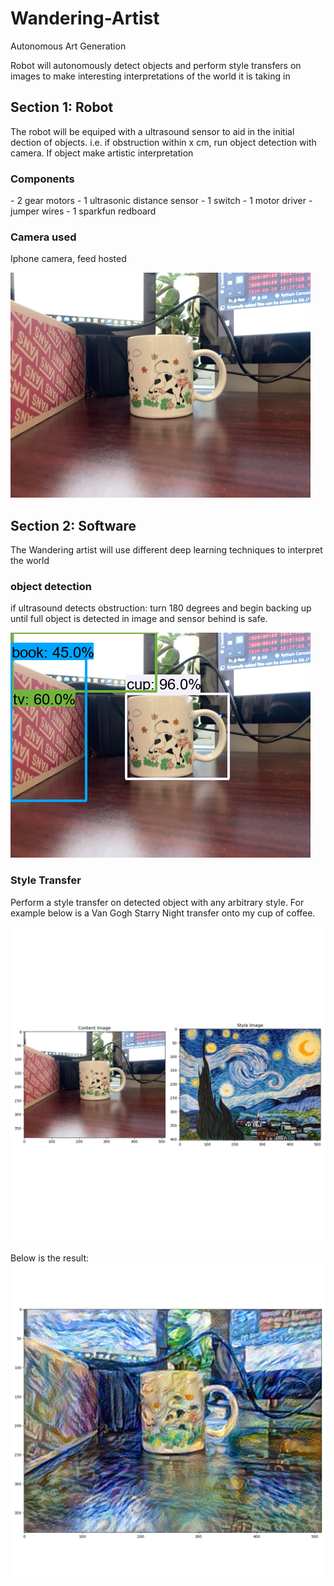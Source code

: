 # Wandering-Artist
Autonomous Art Generation

Robot will autonomously detect objects and perform style transfers on images
to make interesting interpretations of the world it is taking in

<h2>Section 1: Robot</h2>
The robot will be equiped with a ultrasound sensor to aid in the initial dection of objects. i.e.
if obstruction within x cm, run object detection with camera. If object make artistic interpretation

<h3>Components</h3>
- 2 gear motors
- 1 ultrasonic distance sensor
- 1 switch
- 1 motor driver
- jumper wires
- 1 sparkfun redboard

<h3>Camera used</h3> 
   Iphone camera, feed hosted 
   
![Sample of Camera Feed](https://github.com/convergencelab/Wandering-Artist/blob/master/tests/assets/original.png?raw=true)

<h2>Section 2: Software</h2>
The Wandering artist will use different deep learning techniques to interpret the world
<h3>object detection</h3> 
if ultrasound detects obstruction: 
    turn 180 degrees and begin backing up until full object is detected in image 
    and sensor behind is safe. 

![Sample of Object Detection](https://github.com/convergencelab/Wandering-Artist/blob/master/tests/assets/detected.png?raw=true)

<h3>Style Transfer</h3> 
Perform a style transfer on detected object with any arbitrary style. For example below is 
a Van Gogh Starry Night transfer onto my cup of coffee. 

![Comparison](https://github.com/convergencelab/Wandering-Artist/blob/master/tests/assets/style_transfer_comp.png?raw=true)

Below is the result:
![Sample of Transfer](https://github.com/convergencelab/Wandering-Artist/blob/master/tests/assets/transferred_style.png?raw=true)
   
   
